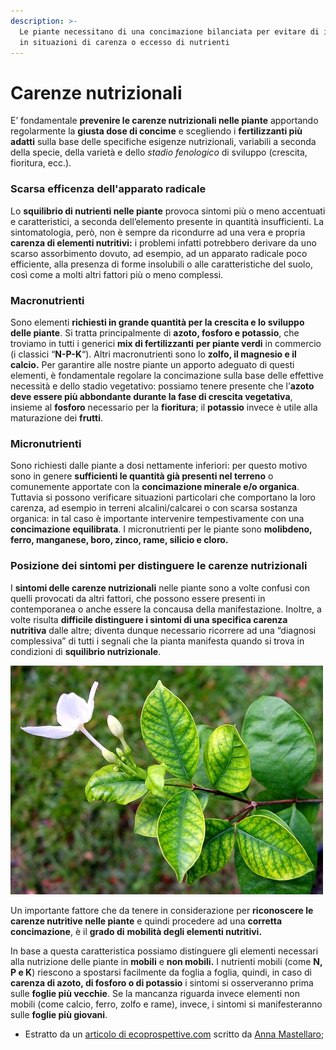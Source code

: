 ```yaml
---
description: >-
  Le piante necessitano di una concimazione bilanciata per evitare di incorrere
  in situazioni di carenza o eccesso di nutrienti
---
```


# Carenze nutrizionali

E’ fondamentale **prevenire le carenze nutrizionali nelle piante** apportando regolarmente la **giusta dose di concime** e scegliendo i **fertilizzanti più adatti** sulla base delle specifiche esigenze nutrizionali, variabili a seconda della specie, della varietà e dello _stadio fenologico_ di sviluppo \(crescita, fioritura, ecc.\).

### Scarsa efficenza dell'apparato radicale

Lo **squilibrio di nutrienti nelle piante** provoca sintomi più o meno accentuati e caratteristici, a seconda dell’elemento presente in quantità insufficienti. La sintomatologia, però, non è sempre da ricondurre ad una vera e propria **carenza di elementi nutritivi:** i problemi infatti potrebbero derivare da uno scarso assorbimento dovuto, ad esempio, ad un apparato radicale poco efficiente, alla presenza di forme insolubili o alle caratteristiche del suolo, così come a molti altri fattori più o meno complessi.

### Macronutrienti

Sono elementi **richiesti in grande quantità per la crescita e lo sviluppo delle piante**. Si tratta principalmente di **azoto, fosforo e potassio**, che troviamo in tutti i generici **mix di fertilizzanti** **per piante verdi** in commercio \(i classici “**N-P-K**“\).  Altri macronutrienti sono lo **zolfo, il magnesio e il calcio.** Per garantire alle nostre piante un apporto adeguato di questi elementi, è fondamentale regolare la concimazione sulla base delle effettive necessità e dello stadio vegetativo: possiamo tenere presente che l’**azoto deve essere più abbondante durante la fase di crescita vegetativa**, insieme al **fosforo** necessario per la **fioritura**; il **potassio** invece è utile alla maturazione dei **frutti**.

### Micronutrienti

Sono richiesti dalle piante a dosi nettamente inferiori: per questo motivo sono in genere **sufficienti le quantità già presenti nel terreno** o comunemente apportate con la **concimazione minerale e/o organica**. Tuttavia si possono verificare situazioni particolari che comportano la loro carenza, ad esempio in terreni alcalini/calcarei o con scarsa sostanza organica: in tal caso è importante intervenire tempestivamente con una **concimazione equilibrata**. I micronutrienti per le piante sono **molibdeno, ferro, manganese, boro, zinco, rame, silicio e cloro.**

### **P**osizione dei sintomi per distinguere le carenze nutrizionali

I **sintomi delle carenze nutrizionali** nelle piante sono a volte confusi con quelli provocati da altri fattori, che possono essere presenti in contemporanea o anche essere la concausa della manifestazione. Inoltre, a volte risulta **difficile distinguere i sintomi di una specifica carenza nutritiva** dalle altre; diventa dunque necessario ricorrere ad una “diagnosi complessiva” di tutti i segnali che la pianta manifesta quando si trova in condizioni di **squilibrio nutrizionale**.

![Chlorosis con mancanza di ferro, elemento poco mobile che se ne manifesta la carenza inizialmente sempre nelle foglie pi&#xF9; giovani](../.gitbook/assets/chlorosis-con-mancanza-di-ferro.jpg)

Un importante fattore che da tenere in considerazione per **riconoscere le carenze nutritive nelle piante** e quindi procedere ad una **corretta concimazione**, è il **grado di** **mobilità degli elementi nutritivi.**

In base a questa caratteristica possiamo distinguere gli elementi necessari alla nutrizione delle piante in **mobili** e **non mobili.**  I nutrienti mobili \(come **N, P e K**\) riescono a spostarsi facilmente da foglia a foglia, quindi, in caso di **carenza di azoto, di fosforo o di potassio** i sintomi si osserveranno prima sulle **foglie più vecchie**. Se la mancanza riguarda invece elementi non mobili \(come calcio, ferro, zolfo e rame\), invece, i sintomi si manifesteranno sulle **foglie più giovani**.

* Estratto da un [articolo di ecoprospettive.com](https://ecoprospettive.com/concimazione-come-riconoscere-le-carenze-nutrizionali-nelle-piante/) scritto da [Anna Mastellaro](https://ecoprospettive.com/author/anna-mastellaro/);

